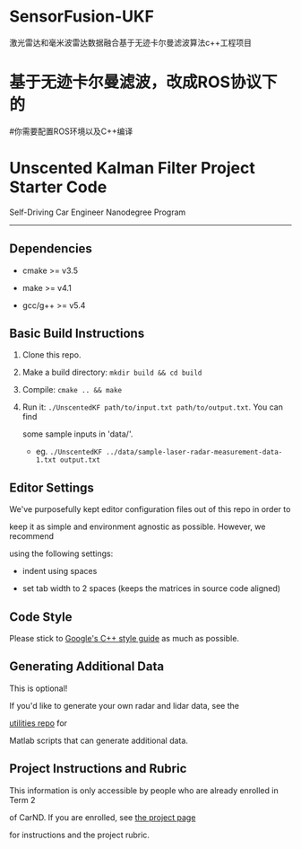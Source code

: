 # SensorFusion-UKF
激光雷达和毫米波雷达数据融合基于无迹卡尔曼滤波算法c++工程项目
# 基于无迹卡尔曼滤波，改成ROS协议下的
#你需要配置ROS环境以及C++编译
# Unscented Kalman Filter Project Starter Code

Self-Driving Car Engineer Nanodegree Program



---



## Dependencies



* cmake >= v3.5

* make >= v4.1

* gcc/g++ >= v5.4



## Basic Build Instructions



1. Clone this repo.

2. Make a build directory: `mkdir build && cd build`

3. Compile: `cmake .. && make`

4. Run it: `./UnscentedKF path/to/input.txt path/to/output.txt`. You can find

   some sample inputs in 'data/'.

    - eg. `./UnscentedKF ../data/sample-laser-radar-measurement-data-1.txt output.txt`



## Editor Settings



We've purposefully kept editor configuration files out of this repo in order to

keep it as simple and environment agnostic as possible. However, we recommend

using the following settings:



* indent using spaces

* set tab width to 2 spaces (keeps the matrices in source code aligned)



## Code Style



Please stick to [Google's C++ style guide](https://google.github.io/styleguide/cppguide.html) as much as possible.



## Generating Additional Data



This is optional!



If you'd like to generate your own radar and lidar data, see the

[utilities repo](https://github.com/udacity/CarND-Mercedes-SF-Utilities) for

Matlab scripts that can generate additional data.



## Project Instructions and Rubric



This information is only accessible by people who are already enrolled in Term 2

of CarND. If you are enrolled, see [the project page](https://classroom.udacity.com/nanodegrees/nd013/parts/40f38239-66b6-46ec-ae68-03afd8a601c8/modules/0949fca6-b379-42af-a919-ee50aa304e6a/lessons/c3eb3583-17b2-4d83-abf7-d852ae1b9fff/concepts/4d0420af-0527-4c9f-a5cd-56ee0fe4f09e)

for instructions and the project rubric.
